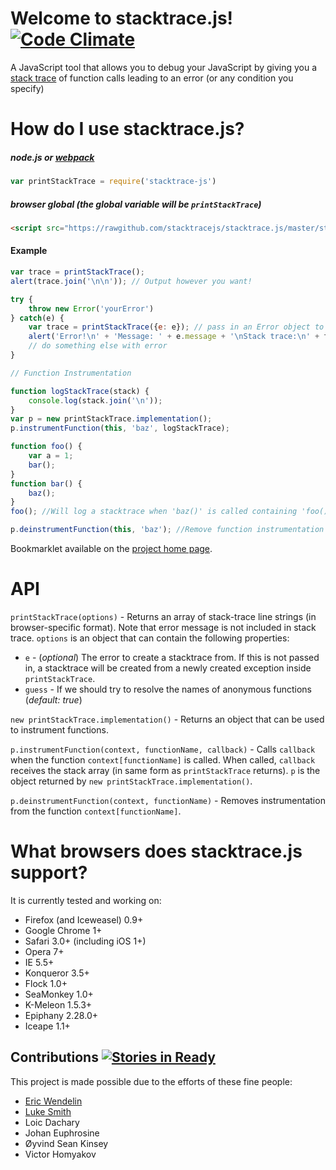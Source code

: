 # Welcome to stacktrace.js! [![Code Climate](https://codeclimate.com/github/eriwen/javascript-stacktrace.png)](https://codeclimate.com/github/eriwen/javascript-stacktrace)
A JavaScript tool that allows you to debug your JavaScript by giving you a [stack trace](http://en.wikipedia.org/wiki/Stack_trace) of function calls leading to an error (or any condition you specify)

# How do I use stacktrace.js? #

##### node.js or [webpack](https://github.com/webpack/webpack)

```javascript
var printStackTrace = require('stacktrace-js')
```

##### browser global (the global variable will be `printStackTrace`)

```html
<script src="https://rawgithub.com/stacktracejs/stacktrace.js/master/stacktrace.js"></script>
```

#### Example

```javascript
var trace = printStackTrace();
alert(trace.join('\n\n')); // Output however you want!

try {
    throw new Error('yourError')
} catch(e) {
    var trace = printStackTrace({e: e}); // pass in an Error object to get a stacktrace *not available in IE or Safari 5-* 
    alert('Error!\n' + 'Message: ' + e.message + '\nStack trace:\n' + trace.join('\n'));
    // do something else with error
}

// Function Instrumentation

function logStackTrace(stack) {
    console.log(stack.join('\n'));
}
var p = new printStackTrace.implementation();
p.instrumentFunction(this, 'baz', logStackTrace);

function foo() {
    var a = 1;
    bar();
}
function bar() {
    baz();
}
foo(); //Will log a stacktrace when 'baz()' is called containing 'foo()'!

p.deinstrumentFunction(this, 'baz'); //Remove function instrumentation
```

Bookmarklet available on the [project home page](http://stacktracejs.com).

# API #

`printStackTrace(options)` - Returns an array of stack-trace line strings (in browser-specific format). Note that error message is not included in stack trace. `options` is an object that can contain the following properties:
    
* `e` - (*optional*) The error to create a stacktrace from. If this is not passed in, a stacktrace will be created from a newly created exception inside `printStackTrace`.
* `guess` - If we should try to resolve the names of anonymous functions (*default: true*)

`new printStackTrace.implementation()` - Returns an object that can be used to instrument functions.

`p.instrumentFunction(context, functionName, callback)` - Calls `callback` when the function `context[functionName]` is called. When called, `callback` receives the stack array (in same form as `printStackTrace` returns). `p` is the object returned by `new printStackTrace.implementation()`.

`p.deinstrumentFunction(context, functionName)` - Removes instrumentation from the function `context[functionName]`.

# What browsers does stacktrace.js support? #
It is currently tested and working on:

 - Firefox (and Iceweasel) 0.9+
 - Google Chrome 1+
 - Safari 3.0+ (including iOS 1+)
 - Opera 7+
 - IE 5.5+
 - Konqueror 3.5+
 - Flock 1.0+
 - SeaMonkey 1.0+
 - K-Meleon 1.5.3+
 - Epiphany 2.28.0+
 - Iceape 1.1+

## Contributions [![Stories in Ready](http://badge.waffle.io/eriwen/javascript-stacktrace.png)](http://waffle.io/eriwen/javascript-stacktrace)  

This project is made possible due to the efforts of these fine people:

* [Eric Wendelin](http://eriwen.com)
* [Luke Smith](http://lucassmith.name/)
* Loic Dachary
* Johan Euphrosine
* Øyvind Sean Kinsey
* Victor Homyakov
